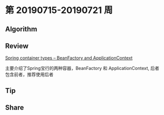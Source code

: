 # 第 20190715-20190721 周 

## Algorithm


## Review

[Spring container types – BeanFactory and ApplicationContext](https://howtodoinjava.com/spring-core/different-spring-ioc-containers/)

主要介绍了Spring宝行的两种容器，BeanFactory 和 ApplicationContext, 后者包含前者，推荐使用后者

## Tip


## Share

